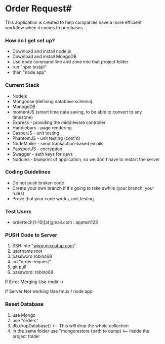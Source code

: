 # Order Request#

This application is created to help companies have a more efficient workflow when it comes to purchases.

### How do I get set up? ###

* Download and install node.js
* Download and install MongoDB
* Use node command line and zone into that project folder
* run "npm install"
* then "node app"

### Current Stack ###
* Nodejs
* Mongoose (defining database schema)
* MonogoDB
* momentJS (smart time data saving, to be able to convert to any timezone)
* Express - providing the middleware controller
* Handlebars - page rendering
* CasperJS - unit testing
* PhantomJS - unit testing (cont'd)
* NodeMailer - send transaction-based emails
* PassportJS - encryption
* Swagger - auth keys for devs
* Nodules - blueprint of application, so we don't have to restart the server

### Coding Guidelines ###
 
* Do not push broken code
* Create your own branch if it's going to take awhile (your branch, your rules)
* Prove that your code works, unit testing

### Test Users ###
* ordertech(1-10)[at]gmail.com : apptest123

### PUSH Code to Server ###
1. SSH into "www.mixdatup.com"
2. username root
3. password robino68
4. cd "order-request"
5. git pull
6. password: robino68

If Error Merging Use
rmdir -r

If Server Not working Use
tmux
/ node app

### Reset Database ###
1. use Mongo
2. use "orders"
3. db.dropDatabase() <-- This will drop the whole collection
4. In the same folder use "mongorestore (path to dump) <-- Inside the project folder